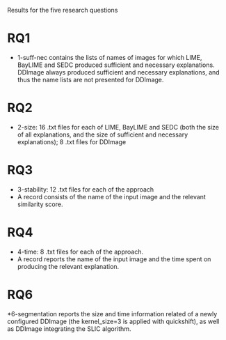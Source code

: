 Results for the five research questions

# RQ1
* 1-suff-nec contains the lists of names of images for which LIME, BayLIME and SEDC produced sufficient and necessary explanations.
  DDImage always produced sufficient and necessary explanations, and thus the name lists are not presented for DDImage.
  
# RQ2
* 2-size: 16 .txt files for each of LIME, BayLIME and SEDC (both the size of all explanations, and the size of sufficient and necessary explanations);
  8 .txt files for DDImage
  
# RQ3
* 3-stability: 12 .txt files for each of the approach
*  A record consists of the name of the input image and the relevant similarity score.
  
# RQ4
* 4-time: 8 .txt files for each of the approach.
* A record reports the name of the input image and the time spent on producing the relevant explanation.

# RQ6
*6-segmentation reports the size and time information related of a newly configured DDImage (the kernel_size=3 is applied with quickshift), as well as DDImage integrating the SLIC algorithm.

